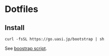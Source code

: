 # Dotfiles

## Install

```
curl -fsSL https://go.uasi.jp/bootstrap | sh
```

See [boostrap script](/.local/opt/dotfiles-tools/bin/bootstrap).

